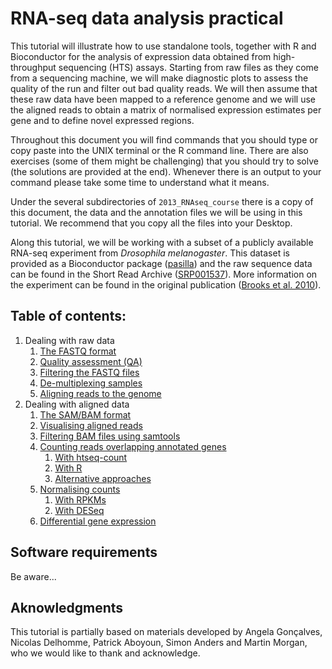 # RNA-seq data analysis practical
This tutorial will illustrate how to use standalone tools, together with R and Bioconductor for the analysis of expression data obtained from high-throughput sequencing (HTS) assays. Starting from raw files as they come from a sequencing machine, we will make diagnostic plots to assess the quality of the run and filter out bad quality reads. We will then assume that these raw data have been mapped to a reference genome and we will use the aligned reads to obtain a matrix of normalised expression estimates per gene and to define novel expressed regions.


Throughout this document you will find commands that you should type or copy paste into the UNIX terminal or the R command line. There are also exercises (some of them might be challenging) that you should try to solve (the solutions are provided at the end). Whenever there is an output to your command please take some time to understand what it means.


Under the several subdirectories of `2013_RNAseq_course` there is a copy of this document, the data and the annotation files we will be using in this tutorial. We recommend that you copy all the files into your Desktop.


Along this tutorial, we will be working with a subset of a publicly available RNA-seq experiment from *Drosophila melanogaster*. This dataset is provided as a Bioconductor package ([pasilla](http://www.bioconductor.org/packages/release/data/experiment/html/pasilla.html)) and the raw sequence data can be found in the Short Read Archive ([SRP001537](http://www.ebi.ac.uk/ena/data/view/SRP001537)). More information on the experiment can be found in the original publication ([Brooks et al. 2010](http://genome.cshlp.org/content/early/2010/10/04/gr.108662.110)).

## Table of contents:

1. Dealing with raw data
    1. [The FASTQ format](doc/_fastq.md)
    2. [Quality assessment (QA)](doc/_qa.md)
    3. [Filtering the FASTQ files](doc/_filtering_fastq.md)
    4. [De-multiplexing samples](doc/_demultiplexing.md)
    3. [Aligning reads to the genome](doc/_aligning.md)
2. Dealing with aligned data
    1. [The SAM/BAM format](doc/_bam.md)
    1. [Visualising aligned reads](doc/_bam.md)
    1. [Filtering BAM files using samtools](doc/_bam.md)
    1. [Counting reads overlapping annotated genes](doc/_bam.md)
        1. [With htseq-count](doc/_bam.md)
        1. [With R](doc/_bam.md)
        1. [Alternative approaches](doc/_bam.md)
    1. [Normalising counts](doc/_bam.md)
        1. [With RPKMs](doc/_bam.md)
        1. [With DESeq](doc/_bam.md)
    1. [Differential gene expression](doc/_bam.md)

## Software requirements
Be aware...

## Aknowledgments
This tutorial is partially based on materials developed by Angela Gonçalves, Nicolas Delhomme, Patrick Aboyoun, Simon Anders and Martin Morgan, who we would like to thank and acknowledge.